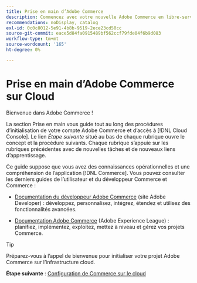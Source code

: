 ```yaml
---
title: Prise en main d’Adobe Commerce
description: Commencez avec votre nouvelle Adobe Commerce en libre-service sur l’infrastructure cloud et apprenez à créer et déployer un magasin Adobe Commerce en quelques minutes.
recommendations: noDisplay, catalog
exl-id: 0c0c8012-5e91-4b8b-9519-2ece23cd50cc
source-git-commit: eace5d84fa0915489bf562ccf79fde04f6b9d083
workflow-type: tm+mt
source-wordcount: '165'
ht-degree: 0%

---
```


# Prise en main d’Adobe Commerce sur Cloud

Bienvenue dans Adobe Commerce !

La section Prise en main vous guide tout au long des procédures d’initialisation de votre compte Adobe Commerce et d’accès à [!DNL Cloud Console]. Le lien _Étape suivante_ situé au bas de chaque rubrique ouvre le concept et la procédure suivants. Chaque rubrique s’appuie sur les rubriques précédentes avec de nouvelles tâches et de nouveaux liens d’apprentissage.

Ce guide suppose que vous avez des connaissances opérationnelles et une compréhension de l’application [!DNL Commerce]. Vous pouvez consulter les derniers guides de l’utilisateur et du développeur Commerce et Commerce :

- [Documentation du développeur Adobe Commerce](https://developer.adobe.com/commerce/docs/) (site Adobe Developer) : développez, personnalisez, intégrez, étendez et utilisez des fonctionnalités avancées.

- [Documentation Adobe Commerce](https://experienceleague.adobe.com/docs/commerce.html) (Adobe Experience League) : planifiez, implémentez, exploitez, mettez à niveau et gérez vos projets Commerce.

>[!TIP]
>
>Préparez-vous à l’appel de bienvenue pour initialiser votre projet Adobe Commerce sur l’infrastructure cloud.
>
>**Étape suivante** : [Configuration de Commerce sur le cloud](new-project.md)
